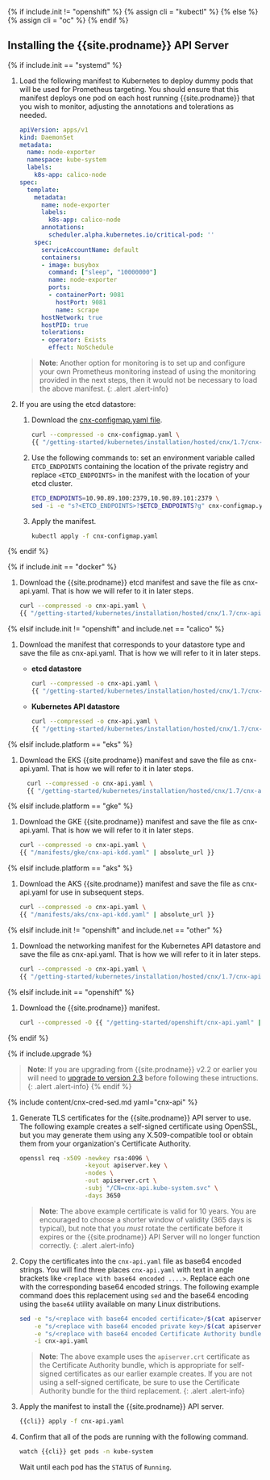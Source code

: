 {% if include.init != "openshift" %}
  {% assign cli = "kubectl" %}
{% else %}
  {% assign cli = "oc" %}
{% endif %}

## Installing the {{site.prodname}} API Server

{% if include.init == "systemd" %}

1. Load the following manifest to Kubernetes to deploy dummy pods that
   will be used for Prometheus targeting. You should ensure that this manifest
   deploys one pod on each host running {{site.prodname}} that you wish to
   monitor, adjusting the annotations and tolerations as needed.

   ```yaml
   apiVersion: apps/v1
   kind: DaemonSet
   metadata:
     name: node-exporter
     namespace: kube-system
     labels:
       k8s-app: calico-node
   spec:
     template:
       metadata:
         name: node-exporter
         labels:
           k8s-app: calico-node
         annotations:
           scheduler.alpha.kubernetes.io/critical-pod: ''
       spec:
         serviceAccountName: default
         containers:
         - image: busybox
           command: ["sleep", "10000000"]
           name: node-exporter
           ports:
           - containerPort: 9081
             hostPort: 9081
             name: scrape
         hostNetwork: true
         hostPID: true
         tolerations:
         - operator: Exists
           effect: NoSchedule
   ```
   > **Note**: Another option for monitoring is to set up and configure your own
   > Prometheus monitoring instead of using the monitoring provided in the next
   > steps, then it would not be necessary to load the above manifest.
   {: .alert .alert-info}


1. If you are using the etcd datastore:

   1. Download the [cnx-configmap.yaml file](hosted/cnx/1.7/cnx-configmap.yaml).

      ```bash
      curl --compressed -o cnx-configmap.yaml \
      {{ "/getting-started/kubernetes/installation/hosted/cnx/1.7/cnx-configmap.yaml" | absolute_url }}
      ```

   1. Use the following commands to: set an environment variable called `ETCD_ENDPOINTS`
      containing the location of the private registry and replace `<ETCD_ENDPOINTS>` in the manifest
      with the location of your etcd cluster.

      ```bash
      ETCD_ENDPOINTS=10.90.89.100:2379,10.90.89.101:2379 \
      sed -i -e "s?<ETCD_ENDPOINTS>?$ETCD_ENDPOINTS?g" cnx-configmap.yaml
      ```

   1. Apply the manifest.

      ```bash
      kubectl apply -f cnx-configmap.yaml
      ```

{% endif %}

{% if include.init == "docker" %}

1. Download the {{site.prodname}} etcd manifest and save the file as cnx-api.yaml. That is how we will refer to it in later steps.

    ```bash
    curl --compressed -o cnx-api.yaml \
    {{ "/getting-started/kubernetes/installation/hosted/cnx/1.7/cnx-api-etcd.yaml" | absolute_url }}
    ```

{% elsif include.init != "openshift" and include.net == "calico" %}

1. Download the manifest that corresponds to your datastore type and save the file
   as cnx-api.yaml. That is how we will refer to it in later steps.

   - **etcd datastore**
     ```bash
     curl --compressed -o cnx-api.yaml \
     {{ "/getting-started/kubernetes/installation/hosted/cnx/1.7/cnx-api-etcd.yaml" | absolute_url }}
     ```

   - **Kubernetes API datastore**
     ```bash
     curl --compressed -o cnx-api.yaml \
     {{ "/getting-started/kubernetes/installation/hosted/cnx/1.7/cnx-api-kdd.yaml" | absolute_url }}
     ```

{% elsif include.platform == "eks" %}

1. Download the EKS {{site.prodname}} manifest and save the file
   as cnx-api.yaml. That is how we will refer to it in later steps.

   ```bash
     curl --compressed -o cnx-api.yaml \
     {{ "/getting-started/kubernetes/installation/hosted/cnx/1.7/cnx-api-kdd.yaml" | absolute_url }}
   ```

{% elsif include.platform == "gke" %}

1. Download the GKE {{site.prodname}} manifest and save the file
   as cnx-api.yaml. That is how we will refer to it in later steps.

   ```bash
   curl --compressed -o cnx-api.yaml \
   {{ "/manifests/gke/cnx-api-kdd.yaml" | absolute_url }}
   ```

{% elsif include.platform == "aks" %}

1. Download the AKS {{site.prodname}} manifest and save the file
   as cnx-api.yaml for use in subsequent steps.

   ```bash
   curl --compressed -o cnx-api.yaml \
   {{ "/manifests/aks/cnx-api-kdd.yaml" | absolute_url }}
   ```

{% elsif include.init != "openshift" and include.net == "other" %}

1. Download the networking manifest for the Kubernetes API datastore and save the file
   as cnx-api.yaml. That is how we will refer to it in later steps.

   ```bash
   curl --compressed -o cnx-api.yaml \
   {{ "/getting-started/kubernetes/installation/hosted/cnx/1.7/cnx-api-kdd.yaml" | absolute_url }}
   ```

{% elsif include.init == "openshift" %}

1. Download the {{site.prodname}} manifest.

   ```bash
   curl --compressed -O {{ "/getting-started/openshift/cnx-api.yaml" | absolute_url }}
   ```

{% endif %}

{% if include.upgrade %}
   > **Note**: If you are upgrading from {{site.prodname}} v2.2 or earlier you will need 
   > to [upgrade to version 2.3](/v2.3/getting-started/kubernetes/upgrade/upgrade-tsee) before following
   > these intructions.
   {: .alert .alert-info}
{% endif %}

{% include content/cnx-cred-sed.md yaml="cnx-api" %}

1. Generate TLS certificates for the {{site.prodname}} API server to use. The following example creates a self-signed certificate
   using OpenSSL, but you may generate them using any X.509-compatible tool or obtain them from your organization's Certificate Authority.

   ```bash
   openssl req -x509 -newkey rsa:4096 \
                     -keyout apiserver.key \
                     -nodes \
                     -out apiserver.crt \
                     -subj "/CN=cnx-api.kube-system.svc" \
                     -days 3650
   ```

   > **Note**: The above example certificate is valid for 10 years. You are encouraged to choose a shorter
   > window of validity (365 days is typical), but note that you *must* rotate the certificate before it expires
   > or the {{site.prodname}} API Server will no longer function correctly.
   {: .alert .alert-info}

1. Copy the certificates into the `cnx-api.yaml` file as base64 encoded strings. You will find three places `cnx-api.yaml`
   with text in angle brackets like `<replace with base64 encoded ....>`. Replace each one with the corresponding base64 encoded
   strings.  The following example command does this replacement using `sed` and the base64 encoding using the `base64` utility
   available on many Linux distributions.

   ```bash
   sed -e "s/<replace with base64 encoded certificate>/$(cat apiserver.crt | base64 -w 0)/" \
       -e "s/<replace with base64 encoded private key>/$(cat apiserver.key | base64 -w 0)/" \
       -e "s/<replace with base64 encoded Certificate Authority bundle>/$(cat apiserver.crt | base64 -w 0)/" \
       -i cnx-api.yaml 
   ```

   > **Note**: The above example uses the `apiserver.crt` certificate as the Certificate Authority bundle, which is appropriate
   > for self-signed certificates as our earlier example creates. If you are not using a self-signed certificate, be sure to
   > use the Certificate Authority bundle for the third replacement.
   {: .alert .alert-info}

1. Apply the manifest to install the {{site.prodname}} API server.

   ```bash
   {{cli}} apply -f cnx-api.yaml
   ```

1. Confirm that all of the pods are running with the following command.

   ```bash
   watch {{cli}} get pods -n kube-system
   ```

   Wait until each pod has the `STATUS` of `Running`.

